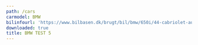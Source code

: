 ```yaml
---
path: /cars
carmodel: BMW
bilinfourl: 'https://www.bilbasen.dk/brugt/bil/bmw/650i/44-cabriolet-aut-2d/3610535'
downloaded: true
title: BMW TEST 5
---
```


